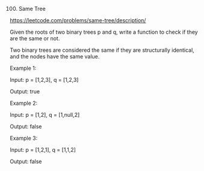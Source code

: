 100. Same Tree

https://leetcode.com/problems/same-tree/description/

Given the roots of two binary trees p and q, write a function to check if they are the same or not.

Two binary trees are considered the same if they are structurally identical, and the nodes have the same value.

 
Example 1:

Input: p = [1,2,3], q = [1,2,3]

Output: true

Example 2:


Input: p = [1,2], q = [1,null,2]

Output: false

Example 3:


Input: p = [1,2,1], q = [1,1,2]

Output: false
